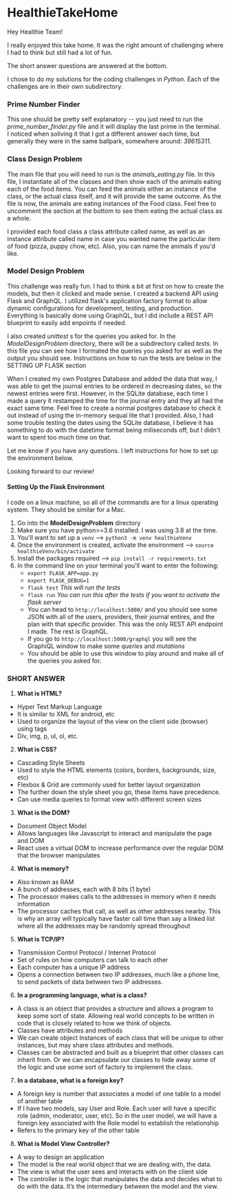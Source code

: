 # HealthieTakeHome


Hey Healthie Team!

I really enjoyed this take home. It was the right amount of challenging where I had to think but still had a lot of fun.

The short answer questions are answered at the bottom.

I chose to do my solutions for the coding challenges in _Python_. Each of the challenges are in their own subdirectory.

### Prime Number Finder

This one should be pretty self explanatory -- you just need to run the _prime_number_finder.py_ file and it will display the last prime in the terminal. I noticed when soliving it that I got a different answer each time, but generally they were in the same ballpark, somewhere around: _39615311_.


### Class Design Problem

The main file that you will need to run is the _animals_eating.py_ file. In this file, I instantiate all of the classes and then show each of the animals eating each of the food items. You can feed the animals either an instance of the class, or the actual class itself, and it will provide the same outcome. As the file is now, the animals are eating instances of the Food class. Feel free to uncomment the section at the bottom to see them eating the actual class as a whole.

I provided each food class a class attribute called name, as well as an instance attribute called name in case you wanted name the particular item of food (pizza, puppy chow, etc). Also, you can name the animals if you'd like.



### Model Design Problem

This challenge was really fun. I had to think a bit at first on how to create the models, but then it clicked and made sense. I created a backend API using Flask and GraphQL. I utilized flask's application factory format to allow dynamic configurations for development, testing, and production. Everything is basically done using GraphQL, but I did include a REST API blueprint to easily add enpoints if needed.

I also created _unittest_ s for the queries you asked for. In the _ModelDesignProblem_ directory, there will be a subdirectory called _tests_. In this file you can see how I formated the queries you asked for as well as the output you should see. Instructions on how to run the tests are below in the SETTING UP FLASK section

When I created my own Postgres Database and added the data that way, I was able to get the journal entries to be ordered in decreasing dates, so the newest entries were first. However, in the SQLite database, each time I made a query it restamped the time for the journal entry and they all had the exact same time. Feel free to create a normal postgres database to check it out instead of using the in-memory sequal lite that I provided. Also, I had some trouble testing the dates using the SQLite database, I believe it has something to do with the datetime format being miliseconds off, but I didn't want to spent too much time on that.

Let me know if you have any questions. I left instructions for how to set up the environment below.

Looking forward to our review!


#### Setting Up the Flask Environment

I code on a linux machine, so all of the commands are for a linux operating system. They should be similar for a Mac.

1. Go into the __ModelDesignProblem__ directory
2. Make sure you have python>=3.6 installed. I was using 3.8 at the time.
3. You'll want to set up a `venv` --> `python3 -m venv healthieVenv`
4. Once the environment is created, activate the environment --> `source healthieVenv/bin/activate`
5. Install the packages required -->  `pip install -r requirements.txt`
6. In the command line on your terminal you'll want to enter the following:
   - `export FLASK_APP=app.py`
   - `export FLASK_DEBUG=1`
   - `flask test` _This will run the tests_
   - `flask run` _You can run this after the tests if you want to activate the flask server_
   - You can head to `http://localhost:5000/` and you should see some JSON with all of the users, providers, their journal entires, and the plan with that specific provider. This was the only REST API endpoint I made. The rest is GraphQL.
   - If you go to `http://localhost:5000/graphql` you will see the GraphiQL window to make some _queries_ and _mutations_
   - You should be able to use this window to play around and make all of the queries you asked for.





### SHORT ANSWER

1) **What is HTML?**
- Hyper Text Markup Language
- It is similar to XML for android, etc
- Used to organize the layout of the view on the client side (browser) using tags
- Div, img, p, ul, ol, etc.


2) **What is CSS?**
- Cascading Style Sheets
- Used to style the HTML elements  (colors, borders, backgrounds, size, etc)
- Flexbox & Grid are commonly used for better layout organization
- The further down the style sheet you go, these items have precedence.
- Can use media queries to format view with different screen sizes


3) **What is the DOM?**
- Document Object Model
- Allows languages like Javascript to interact and manipulate the page and DOM
- React uses a virtual DOM to increase performance over the regular DOM that the browser manipulates


4) **What is memory?**
- Also known as RAM
- A bunch of addresses, each with 8 bits (1 byte)
- The processor makes calls to the addresses in memory when it needs information
- The processor caches that call, as well as other addresses nearby. This is why an array will typically have faster call time than say a linked list where all the addresses may be randomly spread throughout


5) **What is TCP/IP?**
- Transmission Control Protocol / Internet Protocol
- Set of rules on how computers can talk to each other
- Each computer has a unique IP address
- Opens a connection between two IP addresses, much like a phone line, to send packets of data between two IP addresses.


6) **In a programming language, what is a class?**
- A class is an object that provides a structure and allows a program to keep some sort of state. Allowing real world concepts to be written in code that is closely related to how we think of objects.
- Classes have attributes and methods
- We can create object Instances of each class that will be unique to other instances, but may share class attributes and methods.
- Classes can be abstracted and built as a blueprint that other classes can inherit from. Or we can encapsulate our classes to hide away some of the logic and use some sort of factory to implement the class.


7) **In a database, what is a foreign key?**
- A foreign key is number that associates a model of one table to a model of another table
- If I have two models, say User and Role.  Each user will have a specific role (admin, moderator, user, etc). So in the user model, we will have a foreign key associated with the Role model to establish the relationship
- Refers to the primary key of the other table


8) **What is Model View Controller?**
- A way to design an application
- The model is the real world object that we are dealing with, the data.
- The view is what the user sees and interacts with on the client side
- The controller is the logic that manipulates the data and decides what to do with the data. It’s the intermediary between the model and the view.

